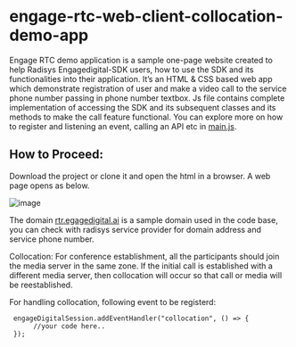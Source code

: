 # engage-rtc-web-client-collocation-demo-app
Engage RTC demo application is a sample one-page website created to help Radisys Engagedigital-SDK users, how to use the SDK and its functionalities into their application. It’s an HTML & CSS based web app which demonstrate registration of user and make a video call to the service phone number passing in phone number textbox.
Js file contains complete implementation of accessing the SDK and its subsequent classes and its methods to make the call feature functional. You can explore more on how to register and listening an event, calling an API etc in [main.js](https://github.com/RSYS-EDP/engage-rtc-demo-web-app/blob/main/main.js).

## How to Proceed: 
Download the project or clone it and open the html in a browser. A web page opens as below.

![image](https://user-images.githubusercontent.com/96531226/202685877-83e2934d-61d6-436a-a122-a62514987998.png)

The domain [rtr.egagedigital.ai](https://rtc.engagedigital.ai) is a sample domain used in the code base, you can check with radisys service provider for domain address and service phone number.

Collocation: For conference establishment, all the participants should join the media server in the same zone. If the initial call is established with a different media server, then collocation will occur so that call or media will be reestablished. 

For handling collocation, following event to be registerd:
```
 engageDigitalSession.addEventHandler("collocation", () => {
      //your code here..
 }); 
```

